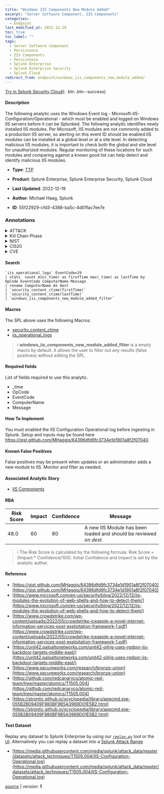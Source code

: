 ```yaml
---
title: "Windows IIS Components New Module Added"
excerpt: "Server Software Component, IIS Components"
categories:
  - Endpoint
last_modified_at: 2022-12-19
toc: true
toc_label: ""
tags:
  - Server Software Component
  - Persistence
  - IIS Components
  - Persistence
  - Splunk Enterprise
  - Splunk Enterprise Security
  - Splunk Cloud
redirect_from: endpoint/windows_iis_components_new_module_added/
---
```




[Try in Splunk Security Cloud](https://www.splunk.com/en_us/cyber-security.html){: .btn .btn--success}

#### Description

The following analytic uses the Windows Event log - Microsoft-IIS-Configuration/Operational - which must be enabled and logged on Windows IIS servers before it can be Splunked. The following analytic identifies newly installed IIS modules. Per Microsoft, IIS modules are not commonly added to a production IIS server, so alerting on this event ID should be enabled.IIS modules can be installed at a global level or at a site level. In detecting malicious IIS modules, it is important to check both the global and site level for unauthorized modules. Regular monitoring of these locations for such modules and comparing against a known good list can help detect and identify malicious IIS modules.

- **Type**: [TTP](https://github.com/splunk/security_content/wiki/Detection-Analytic-Types)
- **Product**: Splunk Enterprise, Splunk Enterprise Security, Splunk Cloud

- **Last Updated**: 2022-12-19
- **Author**: Michael Haag, Splunk
- **ID**: 55f22929-cfd3-4388-ba5c-4d01fac7ee7e

### Annotations
<details>
  <summary>ATT&CK</summary>

<div markdown="1">

#### [ATT&CK](https://attack.mitre.org/)

| ID          | Technique   | Tactic         |
| ----------- | ----------- |--------------- |
| [T1505](https://attack.mitre.org/techniques/T1505/) | Server Software Component | Persistence |

| [T1505.004](https://attack.mitre.org/techniques/T1505/004/) | IIS Components | Persistence |

</div>
</details>


<details>
  <summary>Kill Chain Phase</summary>

<div markdown="1">

* Installation


</div>
</details>


<details>
  <summary>NIST</summary>

<div markdown="1">

* DE.CM



</div>
</details>

<details>
  <summary>CIS20</summary>

<div markdown="1">

* CIS 3
* CIS 5
* CIS 16



</div>
</details>

<details>
  <summary>CVE</summary>

<div markdown="1">


</div>
</details>


#### Search

```
`iis_operational_logs` EventCode=29 
| stats  count min(_time) as firstTime max(_time) as lastTime by OpCode EventCode ComputerName Message 
| rename ComputerName AS dest 
| `security_content_ctime(firstTime)` 
| `security_content_ctime(lastTime)` 
| `windows_iis_components_new_module_added_filter`
```

#### Macros
The SPL above uses the following Macros:
* [security_content_ctime](https://github.com/splunk/security_content/blob/develop/macros/security_content_ctime.yml)
* [iis_operational_logs](https://github.com/splunk/security_content/blob/develop/macros/iis_operational_logs.yml)

> :information_source:
> **windows_iis_components_new_module_added_filter** is a empty macro by default. It allows the user to filter out any results (false positives) without editing the SPL.



#### Required fields
List of fields required to use this analytic.
* _time
* OpCode
* EventCode
* ComputerName
* Message



#### How To Implement
You must enabled the IIS Configuration Operational log before ingesting in Splunk. Setup and inputs may be found here https://gist.github.com/MHaggis/64396dfd9fc3734e1d1901a8f2f07040.
#### Known False Positives
False positives may be present when updates or an administrator adds a new module to IIS. Monitor and filter as needed.

#### Associated Analytic Story
* [IIS Components](/stories/iis_components)




#### RBA

| Risk Score  | Impact      | Confidence   | Message      |
| ----------- | ----------- |--------------|--------------|
| 48.0 | 60 | 80 | A new IIS Module has been loaded and should be reviewed on $dest$. |


> :information_source:
> The Risk Score is calculated by the following formula: Risk Score = (Impact * Confidence/100). Initial Confidence and Impact is set by the analytic author.


#### Reference

* [https://gist.github.com/MHaggis/64396dfd9fc3734e1d1901a8f2f07040](https://gist.github.com/MHaggis/64396dfd9fc3734e1d1901a8f2f07040)
* [https://www.microsoft.com/en-us/security/blog/2022/12/12/iis-modules-the-evolution-of-web-shells-and-how-to-detect-them/](https://www.microsoft.com/en-us/security/blog/2022/12/12/iis-modules-the-evolution-of-web-shells-and-how-to-detect-them/)
* [https://www.crowdstrike.com/wp-content/uploads/2022/05/crowdstrike-iceapple-a-novel-internet-information-services-post-exploitation-framework-1.pdf](https://www.crowdstrike.com/wp-content/uploads/2022/05/crowdstrike-iceapple-a-novel-internet-information-services-post-exploitation-framework-1.pdf)
* [https://unit42.paloaltonetworks.com/unit42-oilrig-uses-rgdoor-iis-backdoor-targets-middle-east/](https://unit42.paloaltonetworks.com/unit42-oilrig-uses-rgdoor-iis-backdoor-targets-middle-east/)
* [https://www.secureworks.com/research/bronze-union](https://www.secureworks.com/research/bronze-union)
* [https://github.com/redcanaryco/atomic-red-team/tree/master/atomics/T1505.004](https://github.com/redcanaryco/atomic-red-team/tree/master/atomics/T1505.004)
* [https://strontic.github.io/xcyclopedia/library/appcmd.exe-055B2B09409F980BF9B5A3969D01E5B2.html](https://strontic.github.io/xcyclopedia/library/appcmd.exe-055B2B09409F980BF9B5A3969D01E5B2.html)



#### Test Dataset
Replay any dataset to Splunk Enterprise by using our [`replay.py`](https://github.com/splunk/attack_data#using-replaypy) tool or the [UI](https://github.com/splunk/attack_data#using-ui).
Alternatively you can replay a dataset into a [Splunk Attack Range](https://github.com/splunk/attack_range#replay-dumps-into-attack-range-splunk-server)

* [https://media.githubusercontent.com/media/splunk/attack_data/master/datasets/attack_techniques/T1505.004/IIS-Configuration-Operational.log](https://media.githubusercontent.com/media/splunk/attack_data/master/datasets/attack_techniques/T1505.004/IIS-Configuration-Operational.log)



[*source*](https://github.com/splunk/security_content/tree/develop/detections/endpoint/windows_iis_components_new_module_added.yml) \| *version*: **1**